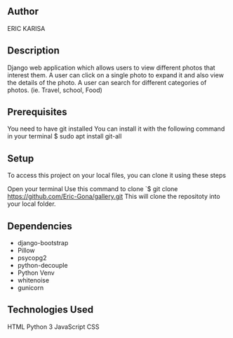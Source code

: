

## Author
ERIC KARISA

## Description
Django web application which allows users to view different photos that interest them. A user can click on a single photo to expand it and also view the details of the photo. A user can search for different categories of photos. (ie. Travel, school, Food)

## Prerequisites
You need to have git installed You can install it with the following command in your terminal $ sudo apt install git-all

## Setup
To access this project on your local files, you can clone it using these steps

Open your terminal
Use this command to clone `$ git clone https://github.com/Eric-Gona/gallery.git
This will clone the repositoty into your local folder.

## Dependencies
- django-bootstrap
- Pillow
- psycopg2
- python-decouple
- Python Venv
- whitenoise
- gunicorn

## Technologies Used
HTML
Python 3
JavaScript
CSS

